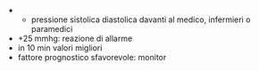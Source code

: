- + pressione sistolica diastolica davanti al medico, infermieri o paramedici
- +25 mmhg: reazione di allarme
- in 10 min valori migliori
- fattore prognostico sfavorevole: monitor